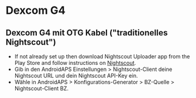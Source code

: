 # Dexcom G4

## Dexcom G4 mit OTG Kabel ("traditionelles Nightscout")
-   If not already set up then download Nightscout Uploader app from the Play Store and follow instructions on [Nightscout](https://nightscout.github.io/).
-   Gib in den AndroidAPS Einstellungen > Nightscout-Client deine Nightscout URL und dein Nightscout API-Key ein.
-   Wähle in AndroidAPS > Konfigurations-Generator > BZ-Quelle > Nightscout-Client BZ.
